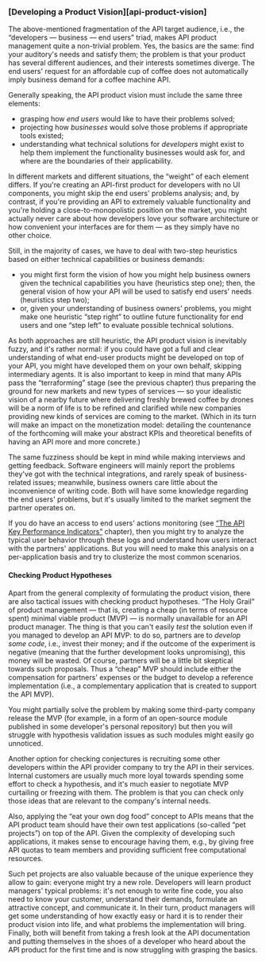 ### [Developing a Product Vision][api-product-vision]

The above-mentioned fragmentation of the API target audience, i.e., the “developers — business — end users” triad, makes API product management quite a non-trivial problem. Yes, the basics are the same: find your auditory's needs and satisfy them; the problem is that your product has several different audiences, and their interests sometimes diverge. The end users' request for an affordable cup of coffee does not automatically imply business demand for a coffee machine API.

Generally speaking, the API product vision must include the same three elements:
  * grasping how *end users* would like to have their problems solved;
  * projecting how *businesses* would solve those problems if appropriate tools existed;
  * understanding what technical solutions for *developers* might exist to help them implement the functionality businesses would ask for, and where are the boundaries of their applicability.

In different markets and different situations, the “weight” of each element differs. If you're creating an API-first product for developers with no UI components, you might skip the end users' problems analysis; and, by contrast, if you're providing an API to extremely valuable functionality and you're holding a close-to-monopolistic position on the market, you might actually never care about how developers love your software architecture or how convenient your interfaces are for them — as they simply have no other choice.

Still, in the majority of cases, we have to deal with two-step heuristics based on either technical capabilities or business demands:
  * you might first form the vision of how you might help business owners given the technical capabilities you have (heuristics step one); then, the general vision of how your API will be used to satisfy end users' needs (heuristics step two);
  * or, given your understanding of business owners' problems, you might make one heuristic “step right” to outline future functionality for end users and one “step left” to evaluate possible technical solutions.

As both approaches are still heuristic, the API product vision is inevitably fuzzy, and it's rather normal: if you could have got a full and clear understanding of what end-user products might be developed on top of your API, you might have developed them on your own behalf, skipping intermediary agents. It is also important to keep in mind that many APIs pass the “terraforming” stage (see the previous chapter) thus preparing the ground for new markets and new types of services — so your idealistic vision of a nearby future where delivering freshly brewed coffee by drones will be a norm of life is to be refined and clarified while new companies providing new kinds of services are coming to the market. (Which in its turn will make an impact on the monetization model: detailing the countenance of the forthcoming will make your abstract KPIs and theoretical benefits of having an API more and more concrete.)

The same fuzziness should be kept in mind while making interviews and getting feedback. Software engineers will mainly report the problems they've got with the technical integrations, and rarely speak of business-related issues; meanwhile, business owners care little about the inconvenience of writing code. Both will have some knowledge regarding the end users' problems, but it's usually limited to the market segment the partner operates on.

If you do have an access to end users' actions monitoring (see [“The API Key Performance Indicators”](#api-product-kpi) chapter), then you might try to analyze the typical user behavior through these logs and understand how users interact with the partners' applications. But you will need to make this analysis on a per-application basis and try to clusterize the most common scenarios.

#### Checking Product Hypotheses

Apart from the general complexity of formulating the product vision, there are also tactical issues with checking product hypotheses. “The Holy Grail” of product management — that is, creating a cheap (in terms of resource spent) minimal viable product (MVP) — is normally unavailable for an API product manager. The thing is that you can't easily *test* the solution even if you managed to develop an API MVP: to do so, partners are to *develop some code*, i.e., invest their money; and if the outcome of the experiment is negative (meaning that the further development looks unpromising), this money will be wasted. Of course, partners will be a little bit skeptical towards such proposals. Thus a “cheap” MVP should include either the compensation for partners' expenses or the budget to develop a reference implementation (i.e., a complementary application that is created to support the API MVP).

You might partially solve the problem by making some third-party company release the MVP (for example, in a form of an open-source module published in some developer's personal repository) but then you will struggle with hypothesis validation issues as such modules might easily go unnoticed.

Another option for checking conjectures is recruiting some other developers within the API provider company to try the API in their services. Internal customers are usually much more loyal towards spending some effort to check a hypothesis, and it's much easier to negotiate MVP curtailing or freezing with them. The problem is that you can check only those ideas that are relevant to the company's internal needs.

Also, applying the “eat your own dog food” concept to APIs means that the API product team should have their own test applications (so-called “pet projects”) on top of the API. Given the complexity of developing such applications, it makes sense to encourage having them, e.g., by giving free API quotas to team members and providing sufficient free computational resources.

Such pet projects are also valuable because of the unique experience they allow to gain: everyone might try a new role. Developers will learn product managers' typical problems: it's not enough to write fine code, you also need to know your customer, understand their demands, formulate an attractive concept, and communicate it. In their turn, product managers will get some understanding of how exactly easy or hard it is to render their product vision into life, and what problems the implementation will bring. Finally, both will benefit from taking a fresh look at the API documentation and putting themselves in the shoes of a developer who heard about the API product for the first time and is now struggling with grasping the basics.
